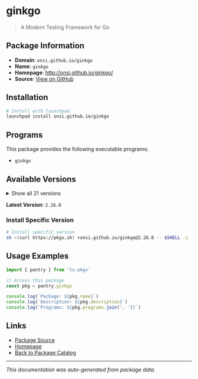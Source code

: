# ginkgo

> A Modern Testing Framework for Go

## Package Information

- **Domain**: `onsi.github.io/ginkgo`
- **Name**: `ginkgo`
- **Homepage**: http://onsi.github.io/ginkgo/
- **Source**: [View on GitHub](https://github.com/pkgxdev/pantry/tree/main/projects/onsi.github.io/ginkgo/package.yml)

## Installation

```bash
# Install with launchpad
launchpad install onsi.github.io/ginkgo
```

## Programs

This package provides the following executable programs:

- `ginkgo`

## Available Versions

<details>
<summary>Show all 21 versions</summary>

- `2.26.0`, `2.25.3`, `2.25.2`, `2.25.1`, `2.25.0`
- `2.24.0`, `2.23.4`, `2.23.3`, `2.23.2`, `2.23.1`
- `2.23.0`, `2.22.2`, `2.22.1`, `2.22.0`, `2.21.0`
- `2.20.2`, `2.20.1`, `2.20.0`, `2.19.1`, `2.19.0`
- `2.18.0`

</details>

**Latest Version**: `2.26.0`

### Install Specific Version

```bash
# Install specific version
sh <(curl https://pkgx.sh) +onsi.github.io/ginkgo@2.26.0 -- $SHELL -i
```

## Usage Examples

```typescript
import { pantry } from 'ts-pkgx'

// Access this package
const pkg = pantry.ginkgo

console.log(`Package: ${pkg.name}`)
console.log(`Description: ${pkg.description}`)
console.log(`Programs: ${pkg.programs.join(', ')}`)
```

## Links

- [Package Source](https://github.com/pkgxdev/pantry/tree/main/projects/onsi.github.io/ginkgo/package.yml)
- [Homepage](http://onsi.github.io/ginkgo/)
- [Back to Package Catalog](../../../package-catalog.md)

---

*This documentation was auto-generated from package data.*

